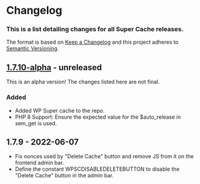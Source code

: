 # Changelog

### This is a list detailing changes for all Super Cache releases.

The format is based on [Keep a Changelog](https://keepachangelog.com/en/1.0.0/)
and this project adheres to [Semantic Versioning](https://semver.org/spec/v2.0.0.html).

## [1.7.10-alpha] - unreleased

This is an alpha version! The changes listed here are not final.

### Added
- Added WP Super cache to the repo.
- PHP 8 Support: Ensure the expected value for the $auto_release in sem_get is used.

## 1.7.9 - 2022-06-07

- Fix nonces used by "Delete Cache" button and remove JS from it on the frontend admin bar.
- Define the constant WPSCDISABLEDELETEBUTTON to disable the "Delete Cache" button in the admin bar.

[1.7.10-alpha]: https://github.com/Automattic/wp-super-cache/compare/v1.7.9...v1.7.10-alpha
